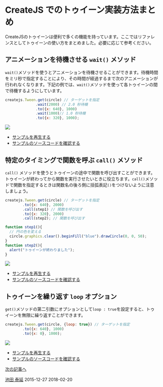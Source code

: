 # CreateJS でのトゥイーン実装方法まとめ

CreateJSのトゥイーンは便利で多くの機能を持っています。ここではリファレンスとしてトゥイーンの使い方をまとめました。必要に応じて参考ください。

## アニメーションを待機させる `wait()` メソッド

`wait()`メソッドを使うとアニメーションを待機させることができます。待機時間をミリ秒で指定することにより、その時間が経過するまで次のアニメーションが行われなくなります。下記の例では、`wait()`メソッドを使って各トゥイーンの間で待機するようにしています。

```js
createjs.Tween.get(circle) // ターゲットを指定
              .wait(2000) // 2.0 秒待機
              .to({x: 640}, 1000)
              .wait(1000)// 1.0 秒待機
              .to({x: 320}, 1000);
```

![](../imgs/tween_wait.html.png)

- [サンプルを再生する](https://ics-creative.github.io/tutorial-createjs/samples/tween_wait.html)
- [サンプルのソースコードを確認する](../samples/tween_wait.html)


## 特定のタイミングで関数を呼ぶ `call()` メソッド

`call()` メソッドを使うとトゥイーンの途中で関数を呼び出すことができます。トゥイーンが終わってから関数を実行させたいときに役立ちます。`call()`メソッドで関数を指定するときは関数名の後ろ側に括弧表記`()`をつけないように注意しましょう。

```js
createjs.Tween.get(circle) // ターゲットを指定
        .to({x: 640}, 2000)
        .call(step1) // 関数を呼び出す
        .to({x: 320}, 2000)
        .call(step2); // 関数を呼び出す

function step1(){
  // 円の色を変える
  circle.graphics.clear().beginFill("blue").drawCircle(0, 0, 50);
}
function step2(){
  alert("トゥイーンが終わりました");
}
```

![](../imgs/tween_call.html.png)

- [サンプルを再生する](https://ics-creative.github.io/tutorial-createjs/samples/tween_call.html)
- [サンプルのソースコードを確認する](../samples/tween_call.html)


## トゥイーンを繰り返す `loop` オプション

`get()`メソッドの第二引数にオプションとして`loop : true`を設定すると、トゥイーンを無限に繰り返すことができます。

```js
createjs.Tween.get(circle, {loop: true}) // ターゲットを指定
        .to({x: 640}, 1000)
        .to({x: 0}, 1000);
```

![](../imgs/tween_loop.html.png)

- [サンプルを再生する](https://ics-creative.github.io/tutorial-createjs/samples/tween_loop.html)
- [サンプルのソースコードを確認する](../samples/tween_loop.html)





[次の記事へ](mouse_xy.md)


<article-author>[池田 泰延](https://twitter.com/clockmaker)</article-author>
<article-date-published>2015-12-27</article-date-published>
<article-date-modified>2018-02-20</article-date-modified>
